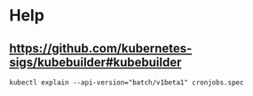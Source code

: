 # Help

## https://github.com/kubernetes-sigs/kubebuilder#kubebuilder

```
kubectl explain --api-version="batch/v1beta1" cronjobs.spec
```
